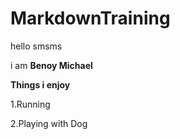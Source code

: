 # MarkdownTraining
hello smsms

i am **Benoy Michael**

**Things i enjoy**

1.Running

2.Playing with Dog
